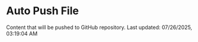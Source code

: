 # Auto Push File

Content that will be pushed to GitHub repository.
Last updated: 07/26/2025, 03:19:04 AM